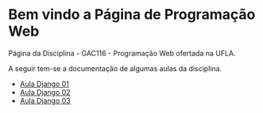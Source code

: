 # Bem vindo a Página de Programação Web

Página da Disciplina - GAC116 - Programação Web ofertada na UFLA.

A seguir tem-se a documentação de algumas aulas da disciplina.

* [Aula Django 01](aula-django-01.md)
* [Aula Django 02](aula-django-02.md)
* [Aula Django 03](aula-django-03.md)
